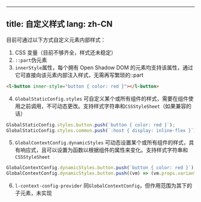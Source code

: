 <!--this file is copied from chinese md, remove this comment to update it, or it will be overwritten when next build-->
---
title: 自定义样式
lang: zh-CN
---

目前可通过以下方式自定义元素内部样式：

1. CSS 变量（目前不够齐全，样式还未稳定）
2. `::part`伪元素
3. `innerStyle`属性，每个拥有 Open Shadow DOM 的元素均支持该属性，通过它可直接向该元素内部注入样式，无需再写繁琐的::part

```html
<l-button inner-style="button { color: red }"></l-button>
```

4. `GlobalStaticConfig.styles` 可自定义某个或所有组件的样式，需要在组件使用之前调用，不可动态更改。支持样式字符串和`CSSStyleSheet`（如果兼容的话）

```js
GlobalStaticConfig.styles.button.push(`button { color: red }`);
GlobalStaticConfig.styles.common.push(`:host { display: inline-flex }`); // 所有组件
```

5. `GlobalContextConfig.dynamicStyles` 可动态设置某个或所有组件的样式，具有响应式，且可以设置为函数以根据组件的属性来变化。支持样式字符串和`CSSStyleSheet`

```js
GlobalContextConfig.dynamicStyles.button.push(`button { color: red }`);
GlobalContextConfig.dynamicStyles.button.push((vm) => (vm.props.variant === 'surface' ? 'button { color: blue }' : ''));
```

6. `l-context-config-provider` 同`GlobalContextConfig`，但作用范围为其下的子元素，未实现